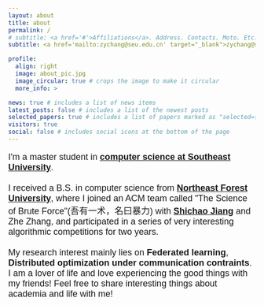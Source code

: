 ```yaml
---
layout: about
title: about
permalink: /
# subtitle: <a href='#'>Affiliations</a>. Address. Contacts. Moto. Etc.
subtitle: <a href='mailto:zychang@seu.edu.cn' target="_blank">zychang@seu.edu.cn</a> <br> <i>Enjoy yourself. Be happy!</i>

profile:
  align: right
  image: about_pic.jpg
  image_circular: true # crops the image to make it circular
  more_info: >

news: true # includes a list of news items
latest_posts: false # includes a list of the newest posts
selected_papers: true # includes a list of papers marked as "selected={true}"
visitors: true
social: false # includes social icons at the bottom of the page
---
```

<p style="font-family: Arial, sans-serif; font-size: 18px">I'm a master student in <a href="https://cse.seu.edu.cn/" style="font-weight: bold;">computer science at Southeast University</a>.
<br>
<br>
I received a B.S. in computer science from <a href="https://ccec.nefu.edu.cn/" style="font-weight: bold;">Northeast Forest University</a>, where I joined an ACM team called "The Science of Brute Force"(吾有一术，名曰暴力) with <a href="https://www.yilantingfeng.site/" style="font-weight: bold;">Shichao Jiang</a> and Zhe Zhang, and participated in a series of very interesting algorithmic competitions for two years.
<br>
<br>
My research interest mainly lies on <span style="font-weight: bold;">Federated learning</span>, <span style="font-weight: bold;">Distributed optimization under communication contraints</span>.
<br>
I am a lover of life and love experiencing the good things with my friends! Feel free to share interesting things about academia and life with me!
<br>
</p> 

<!-- Write your biography here. Tell the world about yourself. Link to your favorite [subreddit](http://reddit.com). You can put a picture in, too. The code is already in, just name your picture `prof_pic.jpg` and put it in the `img/` folder.

Put your address / P.O. box / other info right below your picture. You can also disable any of these elements by editing `profile` property of the YAML header of your `_pages/about.md`. Edit `_bibliography/papers.bib` and Jekyll will render your [publications page](/al-folio/publications/) automatically.

Link to your social media connections, too. This theme is set up to use [Font Awesome icons](https://fontawesome.com/) and [Academicons](https://jpswalsh.github.io/academicons/), like the ones below. Add your Facebook, Twitter, LinkedIn, Google Scholar, or just disable all of them. -->
<!-- <script type="text/javascript" id="clustrmaps" src="//clustrmaps.com/map_v2.js?d=2TMkLhmFGZEQimUfM-O-oaNuLsLhdS4MJLlsT5rHlo4"></script> -->